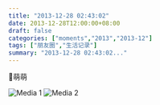```yaml
---
title: "2013-12-28 02:43:02"
date: 2013-12-28T12:00:00+08:00
draft: false
categories: ["moments","2013","2013-12"]
tags: ["朋友圈","生活记录"]
summary: "2013-12-28 02:43:02..."
---
```


萌萌

![Media 1](/Moments/photos/2013-12-28/201312280243020.jpg)
![Media 2](/Moments/photos/2013-12-28/201312280243021.jpg)
